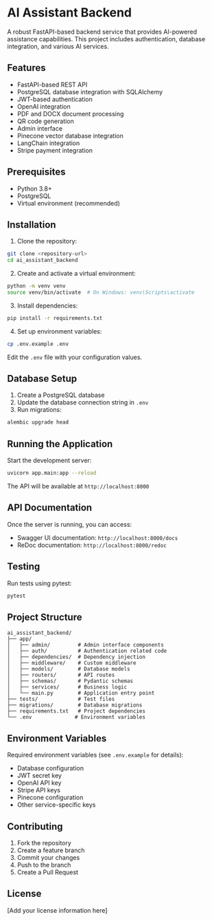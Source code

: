 # AI Assistant Backend

A robust FastAPI-based backend service that provides AI-powered assistance capabilities. This project includes authentication, database integration, and various AI services.

## Features

- FastAPI-based REST API
- PostgreSQL database integration with SQLAlchemy
- JWT-based authentication
- OpenAI integration
- PDF and DOCX document processing
- QR code generation
- Admin interface
- Pinecone vector database integration
- LangChain integration
- Stripe payment integration

## Prerequisites

- Python 3.8+
- PostgreSQL
- Virtual environment (recommended)

## Installation

1. Clone the repository:
```bash
git clone <repository-url>
cd ai_assistant_backend
```

2. Create and activate a virtual environment:
```bash
python -m venv venv
source venv/bin/activate  # On Windows: venv\Scripts\activate
```

3. Install dependencies:
```bash
pip install -r requirements.txt
```

4. Set up environment variables:
```bash
cp .env.example .env
```
Edit the `.env` file with your configuration values.

## Database Setup

1. Create a PostgreSQL database
2. Update the database connection string in `.env`
3. Run migrations:
```bash
alembic upgrade head
```

## Running the Application

Start the development server:
```bash
uvicorn app.main:app --reload
```

The API will be available at `http://localhost:8000`

## API Documentation

Once the server is running, you can access:
- Swagger UI documentation: `http://localhost:8000/docs`
- ReDoc documentation: `http://localhost:8000/redoc`

## Testing

Run tests using pytest:
```bash
pytest
```

## Project Structure

```
ai_assistant_backend/
├── app/
│   ├── admin/         # Admin interface components
│   ├── auth/          # Authentication related code
│   ├── dependencies/  # Dependency injection
│   ├── middleware/    # Custom middleware
│   ├── models/        # Database models
│   ├── routers/       # API routes
│   ├── schemas/       # Pydantic schemas
│   ├── services/      # Business logic
│   └── main.py        # Application entry point
├── tests/             # Test files
├── migrations/        # Database migrations
├── requirements.txt   # Project dependencies
└── .env              # Environment variables
```

## Environment Variables

Required environment variables (see `.env.example` for details):
- Database configuration
- JWT secret key
- OpenAI API key
- Stripe API keys
- Pinecone configuration
- Other service-specific keys

## Contributing

1. Fork the repository
2. Create a feature branch
3. Commit your changes
4. Push to the branch
5. Create a Pull Request

## License

[Add your license information here] 